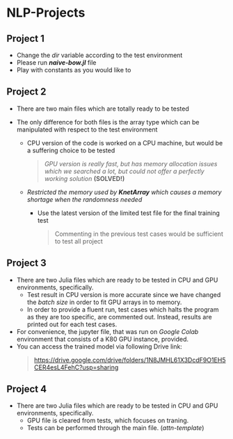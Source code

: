 # NLP-Projects

## Project 1

  * Change the *dir* variable according to the test environment
  * Please run ***naive-bow.jl*** file
  * Play with constants as you would like to 

## Project 2

  * There are two main files which are totally ready to be tested
  * The only difference for both files is the array type which can be manipulated with respect to the test environment
  
  	* CPU version of the code is worked on a CPU machine, but would be a suffering choice to be tested
	
		> *GPU version is really fast, but has memory allocation issues which we searched a lot, but could not offer a perfectly working solution* **(SOLVED!)**
	
	* *Restricted the memory used by **KnetArray** which causes a memory shortage when the randomness needed*
		* Use the latest version of the limited test file for the final training test
		
			> Commenting in the previous test cases would be sufficient to test all project
## Project 3

* There are two Julia files which are ready to be tested in CPU and GPU environments, specifically.
	* Test result in CPU version is more accurate since we have changed the *batch size* in order to fit GPU arrays in to memory.
	* In order to provide a fluent run, test cases which halts the program as they are too specific, are commented out. Instead, results are printed out for each test cases.
* For convenience, the jupyter file, that was run on *Google Colab* environment that consists of a K80 GPU instance, provided.
* You can access the trained model via following Drive link:
	> https://drive.google.com/drive/folders/1N8JMHL61X3DcdF9O1EH5CER4esL4FehC?usp=sharing

## Project 4

* There are two Julia files which are ready to be tested in CPU and GPU environments, specifically.
	* GPU file is cleared from tests, which focuses on traning.
	* Tests can be performed through the main file. (*attn-template*)
